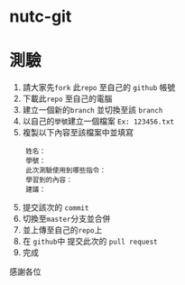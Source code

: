 # nutc-git


# 測驗
1. 請大家先`fork` 此`repo` 至自己的 `github` 帳號
2. 下載此`repo` 至自己的電腦
3. 建立一個新的`branch` 並切換至該 `branch`
3. 以自己的`學號`建立一個檔案 `Ex: 123456.txt`
4. 複製以下內容至該檔案中並填寫
```
    姓名：
    學號：
    此次測驗使用到哪些指令：
    學習到的內容：
    建議：

```
5. 提交該次的 `commit`
6. 切換至`master`分支並合併
7. 並上傳至自己的`repo`上
8. 在 `github`中 提交此次的 `pull request`
9. 完成

感謝各位
